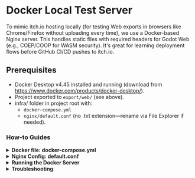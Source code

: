 # Docker Local Test Server

To mimic itch.io hosting locally (for testing Web exports in browsers like Chrome/Firefox
without uploading every time), we use a Docker-based Nginx server. This handles static
files with required headers for Godot Web (e.g., COEP/COOP for WASM security). It's
great for learning deployment flows before GitHub CI/CD pushes to itch.io.

## Prerequisites

- Docker Desktop v4.45 installed and running
  (download from https://www.docker.com/products/docker-desktop/).
- Project exported to `export/web/` (see above).
- infra/ folder in project root with:
  - `docker-compose.yml`
  - `nginx/default.conf` (no .txt extension—rename via File Explorer if needed).

### How-to Guides

<!-- markdownlint-disable MD033 -->
<details>
  <summary><b>Docker file: docker-compose.yml</b></summary>

Paste this into `infra/docker-compose.yml` (use 2 spaces for indentation, no tabs):

<!-- markdownlint-disable line-length -->

```yaml
services:
  godot_web_server:
    image: nginxinc/nginx-unprivileged:1.27-alpine  # Switch to unprivileged image; handles non-root natively
    container_name: sky_lock_assault_server
    ports:
      - "127.0.0.1:9090:8080"  # Map host 9090 to container 8080 (unprivileged default)
    restart: unless-stopped
    volumes:
      - ../export/web:/usr/share/nginx/html:ro
      - ./nginx:/etc/nginx/conf.d
    # Remove 'user: "nginx:nginx"' - image runs as non-root by default
    healthcheck:
      test: ["CMD", "nc", "-z", "localhost", "8080"]  # Update to probe port 8080
      interval: 30s
      timeout: 10s
      retries: 3
```
</details>

<details>
  <summary><b>Nginx Config: default.conf</b></summary>

Paste this into `infra/nginx/default.conf`(rename from .txt via File Explorer if Godot adds it):

```nginx
server {
    listen 8080;  # Change from 80 to match unprivileged default
    server_name localhost;

    add_header Cross-Origin-Embedder-Policy 'require-corp';
    add_header Cross-Origin-Opener-Policy 'same-origin';

    location / {
        root /usr/share/nginx/html;
        index index.html index.htm;
        try_files $uri $uri/ =404;

        types {
            application/wasm wasm;
            text/html html;
            application/javascript js;
            text/css css;
        }
    }
}
```
</details>
<!-- markdownlint-enable line-length -->
<details>
  <summary><b>Running the Docker Server</b></summary>

1. Open PowerShell or cmd as admin (search "PowerShell", right-click > Run as administrator).
2. Navigate to infra folder:

   ```bash
   cd C:\Users\super\Documents\GitHub\SkyLockAssault\infra
   ```
3. Start the container (detached mode):
   ```bash
   docker compose up -d
   ```
   - First run pulls Nginx (may take a minute).
   - Check status: `docker ps` (should show sky_lock_assault_server running).
4. Test in browser: http://localhost:9090
   - Your game menu should load. Click Start to test game_level (even if placeholder).
   - Use browser dev tools (F12) to check console for errors (e.g., WASM loading).
5. Stop the container:
   ```bash
   docker compose down
   ```
6. Restart after changes (e.g., new export):
   ```bash
   docker compose restart
   ```
7. View logs for debugging:
   ```bash
   docker logs sky_lock_assault_server
   ```
   - Look for no errors like "default.conf not found."
</details>
<details>
  <summary><b>Troubleshooting</b></summary>

- **Empty compose file error**: Check indentation in docker-compose.yml—use spaces,
  not tabs. Recreate file if corrupted.
- **Config not found in logs**: Ensure default.conf (no .txt) is in infra/nginx/.
  Restart Docker Desktop if mounts fail.
- **Port conflict**: Change ports line to e.g., "8080:80" if 9090 is used.
- **No game loads**: Confirm export/web/ has files (re-export). Test manually with
  Python:
  ```bash
  python -m http.server 8000 --directory export/web
  ```
- browse http://localhost:8000.
- **WASM errors in browser**: Headers in config fix most—inspect network tab.
- **Docker not starting**: Ensure Docker Desktop is running (tray icon green).
  Restart PC if issues.

This Docker setup promotes good habits for learning web game deployment—test locally,
then automate with GitHub Actions for itch.io.
</details>
<!-- markdownlint-enable MD033 -->
